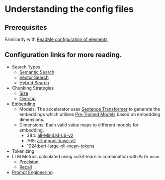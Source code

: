 # Understanding the config files

## Prerequisites
Familiarity with [ReadMe configuration of elements](/README.md#Description-of-configuration-elements)

## Configuration links for more reading. 
- Search Types
    - [Semantic Search][semantic search]
    - [Vector Search][vector search]
    - [Hybrid Search][hybrid search]
- Chunking Strategies
    - [Size][Chunk Size]
    - [Overlap][Overlap]
- [Embedding][Embeddings]
    - Models: The accelerator uses [Sentence Transformer][Sentence Transformer] to generate the embeddings which utilizes [Pre-Trained Models][Transformer Models] based on embedding dimensions.
    - Dimensions: Each valid value maps to different models for embedding.
        - 384: [all-MiniLM-L6-v2][all-MiniLM-L6-v2]
        - 768: [all-mpnet-base-v2][all-mpnet-base-v2]
        - 1024:[bert-large-nli-mean-tokens][bert-large-nli-mean-tokens]
- Tokenizing
- LLM Metrics calculated using scikit-learn in combination with `Math.mean`
    - [Precision][precision score]
    - [Recall][recall score]
- [Prompt Engineering][prompts]


<!--- Link references --->
[Chunk Size]: https://learn.microsoft.com/en-us/azure/search/vector-search-how-to-chunk-documents#common-chunking-techniques
[Overlap]: https://learn.microsoft.com/en-us/azure/search/vector-search-how-to-chunk-documents#content-overlap-considerations
[Embeddings]: https://learn.microsoft.com/en-us/azure/ai-services/openai/concepts/understand-embeddings
[Sentence Transformer]: https://www.sbert.net/
[Transformer Models]: https://www.sbert.net/docs/pretrained_models.html
[all-MiniLM-L6-v2]: https://huggingface.co/sentence-transformers/all-MiniLM-L6-v2
[all-mpnet-base-v2]: https://huggingface.co/sentence-transformers/all-mpnet-base-v2
[bert-large-nli-mean-tokens]: https://huggingface.co/sentence-transformers/bert-large-nli-mean-tokens
[prompts]: https://learn.microsoft.com/en-us/azure/ai-services/openai/concepts/advanced-prompt-engineering?pivots=programming-language-chat-completions
[recall score]: https://scikit-learn.org/stable/modules/generated/sklearn.metrics.recall_score.html
[precision score]: https://scikit-learn.org/stable/modules/generated/sklearn.metrics.precision_score.html#sklearn.metrics.precision_score
[vector search]: https://learn.microsoft.com/en-us/azure/search/vector-search-overview
[hybrid search]: https://learn.microsoft.com/en-us/azure/search/hybrid-search-overview
[semantic search]: https://learn.microsoft.com/en-us/azure/search/semantic-search-overview